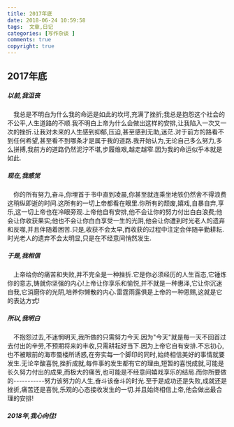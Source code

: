```yaml
---
title: 2017年底
date: 2018-06-24 10:59:58
tags:  文章,日记
categories: [写作杂谈 ]
comments: true
copyright: true
---
```


## 2017年底

##### 以前,我沮丧

&emsp;我总是不明白为什么我的命运是如此的坎坷,充满了挫折;我总是抱怨这个社会的不公平,人生道路的不顺.我不明白上帝为什么会做出这样的安排,让我陷入一次又一次的挫折.让我对未来的人生感到抑郁,压迫,甚至感到无助,迷茫.对于前方的路看不到任何希望,甚至看不到哪条才是属于我的道路.我开始认为,无论自己多么努力,多么拼搏,我前方的道路仍然泥泞不堪,步履维艰,越走越窄.因为我的命运似乎本就是如此.

<!--more-->

##### 现在,我感觉

&emsp;你的所有努力,奋斗,你埋首于书中直到凌晨,你甚至就连乘坐地铁仍然舍不得浪费这稍纵即逝的时间.这所有的一切上帝都看在眼里.你所有的颓废,嬉戏,自暴自弃,享乐,这一切上帝也在冷眼旁观.上帝他自有安排,他不会让你的努力付出白白浪费;他会让你收获果实;他也不会让你白白享受一生的光阴,他会让你遭到时光老人的遗弃和反噬,并且伴随着困苦.只是,收获不会太早,而收获的过程中注定会伴随辛勤耕耘.时光老人的遗弃不会太明显,只是在不经意间悄然发生.

##### 于是,我相信

&emsp;上帝给你的痛苦和失败,并不完全是一种挫折.它是你必须经历的人生百态,它锤炼你的意志,铸就你坚强的内心!上帝让你享乐和愉悦,并不就是一种惠泽,它让你沉迷自我,它消磨你的光阴,培养你懒散的内心.雷霆雨露俱是上帝的一种恩赐,这就是它的表达方式!

##### 所以,我明白

&emsp;不抱怨过去,不迷惘明天,我所做的只需努力今天.因为"今天"就是每一天不回首过去付出的辛劳,不预期将来的丰收,只需耕耘好当下.因为上帝它自有安排.不忘初心,也不被眼前的海市蜃楼所诱惑,在夯实每一个脚印的同时,始终相信美好的事情就要发生.无论辛酸喜悦,挫折成就,每件事的发生都有它的理由,短暂的喜悦成就,可能是长久努力付出的成果,而极大的痛苦,也可能是不经意间嬉戏享乐的结局.而你所要做的-----------努力该努力的人生,奋斗该奋斗的时光.至于是成功还是失败,成就还是挫折,痛苦还是喜悦,乐观的心态接收发生的一切.并且始终相信上帝,他会做出最合理的安排!

##### 2018年,我心向往!